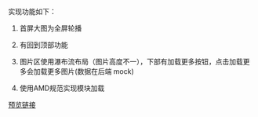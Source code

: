 实现功能如下：

1. 首屏大图为全屏轮播

2. 有回到顶部功能

3. 图片区使用瀑布流布局（图片高度不一），下部有加载更多按钮，点击加载更多会加载更多图片(数据在后端 mock)

4. 使用AMD规范实现模块加载

[预览链接](https://zaishuiyixia.github.io/JavaScript/AMD_CMD_RequireJS/)
